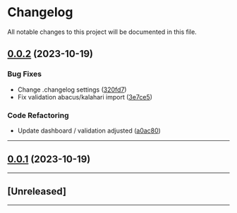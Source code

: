 <!--- BEGIN HEADER -->
# Changelog

All notable changes to this project will be documented in this file.
<!--- END HEADER -->

## [0.0.2](https://github.com/Memurame/easy-customer-management/compare/v0.0.1...v0.0.2) (2023-10-19)

### Bug Fixes

* Change .changelog settings ([320fd7](https://github.com/Memurame/easy-customer-management/commit/320fd7d5eae8fc0683e38bd21c17f53eda042d65))
* Fix validation abacus/kalahari import ([3e7ce5](https://github.com/Memurame/easy-customer-management/commit/3e7ce5c7081ae2c098d3e8dc276d0598525325d0))

### Code Refactoring

* Update dashboard / validation adjusted ([a0ac80](https://github.com/Memurame/easy-customer-management/commit/a0ac804b43e62ff1d74acc3f89a91c4bdba01d9b))


---

## [0.0.1](https://github.com/Memurame/easy-customer-management/compare/0.0.0...v0.0.1) (2023-10-19)

---

## [Unreleased]
---


